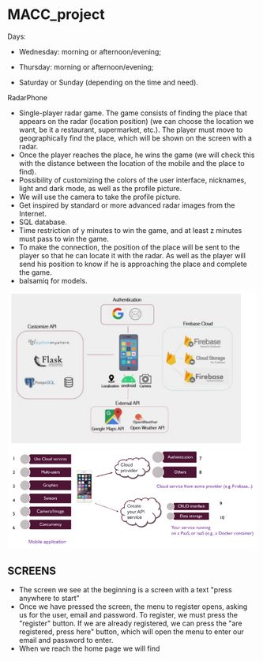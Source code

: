 # MACC_project

Days:

- Wednesday: morning or afternoon/evening;
- Thursday: morning or afternoon/evening;

- Saturday or Sunday (depending on the time and need).

RadarPhone

- Single-player radar game. The game consists of finding the place that appears on the radar (location position) (we can choose the location we want, be it a restaurant, supermarket, etc.). The player must move to geographically find the place, which will be shown on the screen with a radar.
- Once the player reaches the place, he wins the game (we will check this with the distance between the location of the mobile and the place to find).
- Possibility of customizing the colors of the user interface, nicknames, light and dark mode, as well as the profile picture.
- We will use the camera to take the profile picture.
- Get inspired by standard or more advanced radar images from the Internet.
- SQL database.
- Time restriction of y minutes to win the game, and at least z minutes must pass to win the game.
- To make the connection, the position of the place will be sent to the player so that he can locate it with the radar. As well as the player will send his position to know if he is approaching the place and complete the game.
- balsamiq for models.
  
![](./pics/example1.png)
![](./pics/example2.png)

## SCREENS
- The screen we see at the beginning is a screen with a text "press anywhere to start"
- Once we have pressed the screen, the menu to register opens, asking us for the user, email and password. To register, we must press the "register" button. If we are already registered, we can press the "are registered, press here" button, which will open the menu to enter our email and password to enter.
- When we reach the home page we will find  
